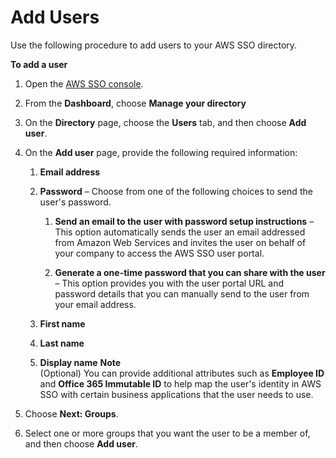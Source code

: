 # Add Users<a name="addusers"></a>

Use the following procedure to add users to your AWS SSO directory\. 

**To add a user**

1. Open the [AWS SSO console](https://console.aws.amazon.com/singlesignon)\.

1. From the **Dashboard**, choose **Manage your directory**

1. On the **Directory** page, choose the **Users** tab, and then choose **Add user**\. 

1. On the **Add user** page, provide the following required information:

   1. **Email address**

   1. **Password** – Choose from one of the following choices to send the user's password\.

      1. **Send an email to the user with password setup instructions** – This option automatically sends the user an email addressed from Amazon Web Services and invites the user on behalf of your company to access the AWS SSO user portal\.

      1. **Generate a one\-time password that you can share with the user** – This option provides you with the user portal URL and password details that you can manually send to the user from your email address\.

   1. **First name**

   1. **Last name**

   1. **Display name**
**Note**  
\(Optional\) You can provide additional attributes such as **Employee ID** and **Office 365 Immutable ID** to help map the user's identity in AWS SSO with certain business applications that the user needs to use\. 

1. Choose **Next: Groups**\.

1. Select one or more groups that you want the user to be a member of, and then choose **Add user**\.